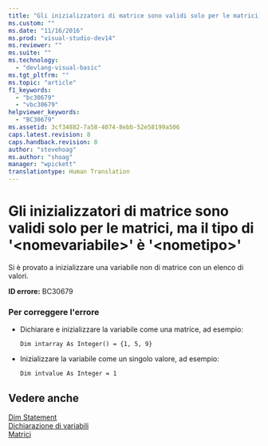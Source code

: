 ```yaml
---
title: "Gli inizializzatori di matrice sono validi solo per le matrici, ma il tipo di &#39;&lt;nomevariabile&gt;&#39; &#232; &#39;&lt;nometipo&gt;&#39; | Microsoft Docs"
ms.custom: ""
ms.date: "11/16/2016"
ms.prod: "visual-studio-dev14"
ms.reviewer: ""
ms.suite: ""
ms.technology: 
  - "devlang-visual-basic"
ms.tgt_pltfrm: ""
ms.topic: "article"
f1_keywords: 
  - "bc30679"
  - "vbc30679"
helpviewer_keywords: 
  - "BC30679"
ms.assetid: 3cf34882-7a58-4074-8ebb-52e58199a506
caps.latest.revision: 8
caps.handback.revision: 8
author: "stevehoag"
ms.author: "shoag"
manager: "wpickett"
translationtype: Human Translation
---
```

# Gli inizializzatori di matrice sono validi solo per le matrici, ma il tipo di &#39;&lt;nomevariabile&gt;&#39; &#232; &#39;&lt;nometipo&gt;&#39;
Si è provato a inizializzare una variabile non di matrice con un elenco di valori.  
  
 **ID errore:** BC30679  
  
### Per correggere l'errore  
  
-   Dichiarare e inizializzare la variabile come una matrice, ad esempio:  
  
     `Dim intarray As Integer() = {1, 5, 9}`  
  
-   Inizializzare la variabile come un singolo valore, ad esempio:  
  
     `Dim intvalue As Integer = 1`  
  
## Vedere anche  
 [Dim Statement](../../visual-basic/language-reference/statements/dim-statement.md)   
 [Dichiarazione di variabili](../../visual-basic/programming-guide/language-features/variables/variable-declaration.md)   
 [Matrici](../../visual-basic/programming-guide/language-features/arrays/index.md)